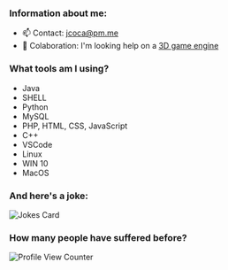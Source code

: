 <!--
### Hi there 👋
**JCOCA-Tech/JCOCA-Tech** is a ✨ _special_ ✨ repository because its `README.md` (this file) appears on your GitHub profile.
Here are some ideas to get you started:
-->

### Information about me: <br>
- 📫 Contact: [jcoca@pm.me](mailto:jcoca@pm.me)
- 👯 Colaboration: I'm looking help on a [3D game engine](https://en.wikipedia.org/wiki/Game_engine)

### What tools am I using?<br>
- Java
- SHELL
- Python
- MySQL
- PHP, HTML, CSS, JavaScript
- C++
- VSCode
- Linux
- WIN 10
- MacOS<br>

### And here's a joke:<br>

![Jokes Card](https://readme-jokes.vercel.app/api)

### How many people have suffered before? <br>

![Profile View Counter](https://komarev.com/ghpvc/?username=JCOCA-Tech)
<br>
